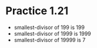 # Practice 1.21
- smallest-divisor of 199 is 199
- smallest-divisor of 1999 is 1999
- smallest-divisor of 19999 is 7